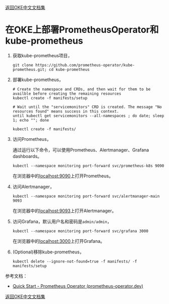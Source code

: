 [返回OKE中文文档集](../README.md)

# 在OKE上部署PrometheusOperator和kube-prometheus

1. 获取kube-prometheus项目，

   ```
   git clone https://github.com/prometheus-operator/kube-prometheus.git; cd kube-prometheus
   ```

2. 部署kube-prometheus，

   ```
   # Create the namespace and CRDs, and then wait for them to be availble before creating the remaining resources
   kubectl create -f manifests/setup
   
   # Wait until the "servicemonitors" CRD is created. The message "No resources found" means success in this context.
   until kubectl get servicemonitors --all-namespaces ; do date; sleep 1; echo ""; done
   
   kubectl create -f manifests/
   ```

3. 访问Prometheus，

   通过运行以下命令，可以使用Prometheus、Alertmanager、Grafana dashboards。

   ```
   kubectl --namespace monitoring port-forward svc/prometheus-k8s 9090
   ```

   在浏览器中的[localhost:9090](http://localhost:9090/)上打开Prometheus。

4. 访问Alertmanager，

   ```
   kubectl --namespace monitoring port-forward svc/alertmanager-main 9093
   ```

   在浏览器中的[localhost:9093](http://localhost:9093/)上打开Alertmanager。

5. 访问Grafana，默认用户名和密码是`admin/admin`，

   ```
   kubectl --namespace monitoring port-forward svc/grafana 3000
   ```

   在浏览器中的[localhost:3000](http://localhost:3000/)上打开Grafana。

6. (Optional)移除kube-prometheus，

   ```
   kubectl delete --ignore-not-found=true -f manifests/ -f manifests/setup
   ```

   

参考文档：

- [Quick Start - Prometheus Operator (prometheus-operator.dev)](https://prometheus-operator.dev/docs/prologue/quick-start/)

[返回OKE中文文档集](../README.md)